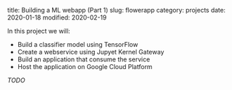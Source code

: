 title: Building a ML webapp (Part 1)
slug: flowerapp
category: projects
date: 2020-01-18
modified: 2020-02-19


In this project we will:
* Build a classifier model using TensorFlow
* Create a webservice using Jupyet Kernel Gateway
* Build an application that consume the service
* Host the application on Google Cloud Platform

*TODO*